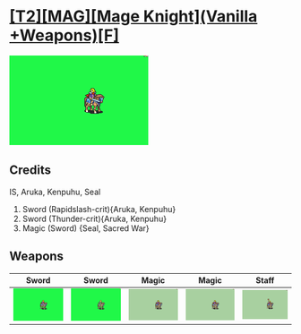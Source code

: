 # [\[T2\]\[MAG\]\[Mage Knight\]\(Vanilla +Weapons\)\[F\]](./%5BT2%5D%5BMAG%5D%5BMage%20Knight%5D(Vanilla%20+Weapons)%5BF%5D)

<img src="./1.%20Sword%20(Rapidslash-crit)/Sword_000.png" alt="[T2][MAG][Mage Knight](Vanilla +Weapons)[F] standing" />

## Credits

IS, Aruka, Kenpuhu, Seal

1. Sword (Rapidslash-crit){Aruka, Kenpuhu}
1. Sword (Thunder-crit){Aruka, Kenpuhu}
6. Magic (Sword) {Seal, Sacred War}

## Weapons


|Sword |Sword |Magic |Magic |Staff |
|  :---: | :---: | :---: | :---: | :---: |
| <img alt="Sword animation" src="./1.%20Sword%20(Rapidslash-crit)/Sword.gif" /> | <img alt="Sword animation" src="./1.%20Sword%20(Thunder-crit)/Sword.gif" /> | <img alt="Magic animation" src="./6.%20Magic/Magic.gif" /> | <img alt="Magic animation" src="./6.%20Magic%20(Sword)/Magic.gif" /> | <img alt="Staff animation" src="./7.%20Staff/Staff.gif" /> |
